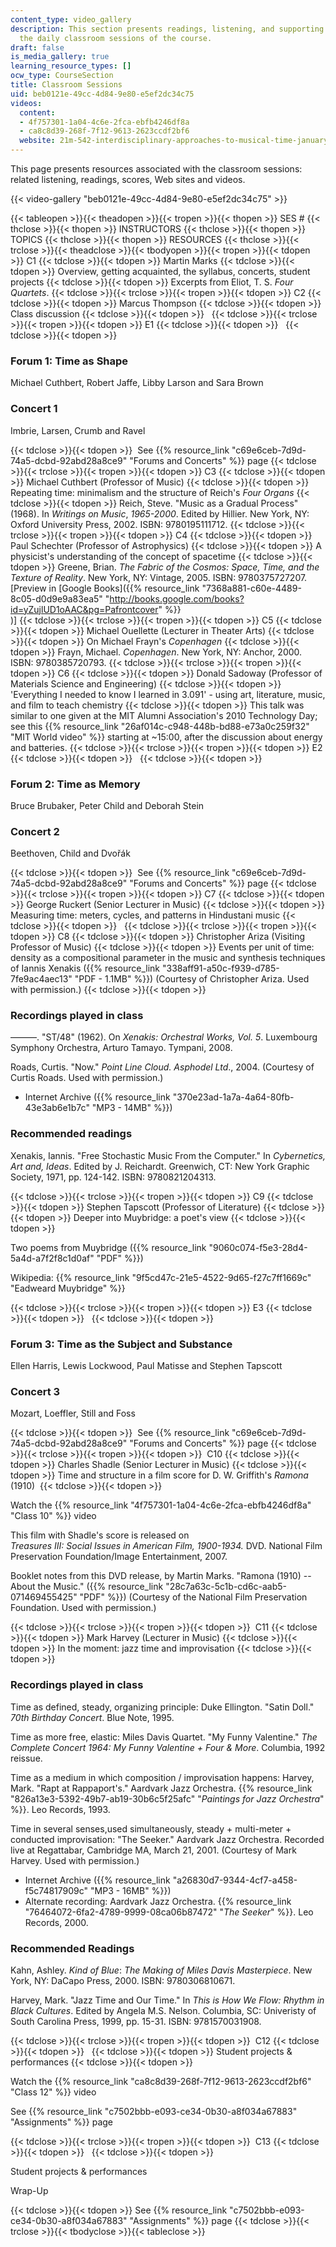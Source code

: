 ```yaml
---
content_type: video_gallery
description: This section presents readings, listening, and supporting material for
  the daily classroom sessions of the course.
draft: false
is_media_gallery: true
learning_resource_types: []
ocw_type: CourseSection
title: Classroom Sessions
uid: beb0121e-49cc-4d84-9e80-e5ef2dc34c75
videos:
  content:
  - 4f757301-1a04-4c6e-2fca-ebfb4246df8a
  - ca8c8d39-268f-7f12-9613-2623ccdf2bf6
  website: 21m-542-interdisciplinary-approaches-to-musical-time-january-iap-2010
---
```

This page presents resources associated with the classroom sessions: related listening, readings, scores, Web sites and videos.

{{< video-gallery "beb0121e-49cc-4d84-9e80-e5ef2dc34c75" >}}

{{< tableopen >}}{{< theadopen >}}{{< tropen >}}{{< thopen >}}
SES #
{{< thclose >}}{{< thopen >}}
INSTRUCTORS
{{< thclose >}}{{< thopen >}}
TOPICS
{{< thclose >}}{{< thopen >}}
RESOURCES
{{< thclose >}}{{< trclose >}}{{< theadclose >}}{{< tbodyopen >}}{{< tropen >}}{{< tdopen >}}
C1
{{< tdclose >}}{{< tdopen >}}
Martin Marks
{{< tdclose >}}{{< tdopen >}}
Overview, getting acquainted, the syllabus, concerts, student projects
{{< tdclose >}}{{< tdopen >}}
Excerpts from Eliot, T. S. *Four Quartets*.
{{< tdclose >}}{{< trclose >}}{{< tropen >}}{{< tdopen >}}
C2
{{< tdclose >}}{{< tdopen >}}
Marcus Thompson
{{< tdclose >}}{{< tdopen >}}
Class discussion
{{< tdclose >}}{{< tdopen >}}
 
{{< tdclose >}}{{< trclose >}}{{< tropen >}}{{< tdopen >}}
E1
{{< tdclose >}}{{< tdopen >}}
 
{{< tdclose >}}{{< tdopen >}}

### Forum 1: Time as Shape

Michael Cuthbert, Robert Jaffe, Libby Larson and Sara Brown

### Concert 1

Imbrie, Larsen, Crumb and Ravel

{{< tdclose >}}{{< tdopen >}}
 See {{% resource_link "c69e6ceb-7d9d-74a5-dcbd-92abd28a8ce9" "Forums and Concerts" %}} page
{{< tdclose >}}{{< trclose >}}{{< tropen >}}{{< tdopen >}}
C3
{{< tdclose >}}{{< tdopen >}}
Michael Cuthbert (Professor of Music)
{{< tdclose >}}{{< tdopen >}}
Repeating time: minimalism and the structure of Reich's *Four Organs*
{{< tdclose >}}{{< tdopen >}}
Reich, Steve. "Music as a Gradual Process" (1968). In *Writings on Music*, *1965-2000*. Edited by Hillier. New York, NY: Oxford University Press, 2002. ISBN: 9780195111712.
{{< tdclose >}}{{< trclose >}}{{< tropen >}}{{< tdopen >}}
C4
{{< tdclose >}}{{< tdopen >}}
Paul Schechter (Professor of Astrophysics)
{{< tdclose >}}{{< tdopen >}}
A physicist's understanding of the concept of spacetime
{{< tdclose >}}{{< tdopen >}}
Greene, Brian. *The Fabric of the Cosmos: Space, Time, and the Texture of Reality*. New York, NY: Vintage, 2005. ISBN: 9780375727207. \[Preview in \[Google Books\]({{% resource_link "7368a881-c60e-4489-8c05-d0d9e9a83ea5" "http://books.google.com/books?id=yZujlUD1oAAC&pg=Pafrontcover" %}}  
)\]
{{< tdclose >}}{{< trclose >}}{{< tropen >}}{{< tdopen >}}
C5
{{< tdclose >}}{{< tdopen >}}
Michael Ouellette (Lecturer in Theater Arts)
{{< tdclose >}}{{< tdopen >}}
On Michael Frayn's *Copenhagen*
{{< tdclose >}}{{< tdopen >}}
Frayn, Michael. *Copenhagen*. New York, NY: Anchor, 2000. ISBN: 9780385720793.
{{< tdclose >}}{{< trclose >}}{{< tropen >}}{{< tdopen >}}
C6
{{< tdclose >}}{{< tdopen >}}
Donald Sadoway (Professor of Materials Science and Engineering)
{{< tdclose >}}{{< tdopen >}}
'Everything I needed to know I learned in 3.091' - using art, literature, music, and film to teach chemistry
{{< tdclose >}}{{< tdopen >}}
This talk was similar to one given at the MIT Alumni Association's 2010 Technology Day; see this {{% resource_link "26af014c-c948-448b-bd88-e73a0c259f32" "MIT World video" %}} starting at ~15:00, after the discussion about energy and batteries.
{{< tdclose >}}{{< trclose >}}{{< tropen >}}{{< tdopen >}}
E2
{{< tdclose >}}{{< tdopen >}}
 
{{< tdclose >}}{{< tdopen >}}

### Forum 2: Time as Memory

Bruce Brubaker, Peter Child and Deborah Stein

### Concert 2

Beethoven, Child and Dvořák

{{< tdclose >}}{{< tdopen >}}
 See {{% resource_link "c69e6ceb-7d9d-74a5-dcbd-92abd28a8ce9" "Forums and Concerts" %}} page
{{< tdclose >}}{{< trclose >}}{{< tropen >}}{{< tdopen >}}
C7
{{< tdclose >}}{{< tdopen >}}
George Ruckert (Senior Lecturer in Music)
{{< tdclose >}}{{< tdopen >}}
Measuring time: meters, cycles, and patterns in Hindustani music
{{< tdclose >}}{{< tdopen >}}
 
{{< tdclose >}}{{< trclose >}}{{< tropen >}}{{< tdopen >}}
C8
{{< tdclose >}}{{< tdopen >}}
Christopher Ariza (Visiting Professor of Music)
{{< tdclose >}}{{< tdopen >}}
Events per unit of time: density as a compositional parameter in the music and synthesis techniques of Iannis Xenakis ({{% resource_link "338aff91-a50c-f939-d785-7fe9ac4aec13" "PDF - 1.1MB" %}}) (Courtesy of Christopher Ariza. Used with permission.)
{{< tdclose >}}{{< tdopen >}}

### Recordings played in class

———. "ST/48" (1962). On *Xenakis: Orchestral Works, Vol. 5*. Luxembourg Symphony Orchestra, Arturo Tamayo. Tympani, 2008.

Roads, Curtis. "Now." *Point Line Cloud. Asphodel Ltd*., 2004. (Courtesy of Curtis Roads. Used with permission.)

- Internet Archive ({{% resource_link "370e23ad-1a7a-4a64-80fb-43e3ab6e1b7c" "MP3 - 14MB" %}})

### Recommended readings

Xenakis, Iannis. "Free Stochastic Music From the Computer." In *Cybernetics, Art and, Ideas*. Edited by J. Reichardt. Greenwich, CT: New York Graphic Society, 1971, pp. 124-142. ISBN: 9780821204313.

{{< tdclose >}}{{< trclose >}}{{< tropen >}}{{< tdopen >}}
C9
{{< tdclose >}}{{< tdopen >}}
Stephen Tapscott (Professor of Literature)
{{< tdclose >}}{{< tdopen >}}
Deeper into Muybridge: a poet's view
{{< tdclose >}}{{< tdopen >}}

Two poems from Muybridge ({{% resource_link "9060c074-f5e3-28d4-5a4d-a7f2f8c1d0af" "PDF" %}})

Wikipedia: {{% resource_link "9f5cd47c-21e5-4522-9d65-f27c7ff1669c" "Eadweard Muybridge" %}}

{{< tdclose >}}{{< trclose >}}{{< tropen >}}{{< tdopen >}}
E3
{{< tdclose >}}{{< tdopen >}}
 
{{< tdclose >}}{{< tdopen >}}

### Forum 3: Time as the Subject and Substance

Ellen Harris, Lewis Lockwood, Paul Matisse and Stephen Tapscott

### Concert 3

Mozart, Loeffler, Still and Foss

{{< tdclose >}}{{< tdopen >}}
 See {{% resource_link "c69e6ceb-7d9d-74a5-dcbd-92abd28a8ce9" "Forums and Concerts" %}} page
{{< tdclose >}}{{< trclose >}}{{< tropen >}}{{< tdopen >}}
 C10
{{< tdclose >}}{{< tdopen >}}
Charles Shadle (Senior Lecturer in Music)
{{< tdclose >}}{{< tdopen >}}
Time and structure in a film score for D. W. Griffith's *Ramona* (1910) 
{{< tdclose >}}{{< tdopen >}}

Watch the {{% resource_link "4f757301-1a04-4c6e-2fca-ebfb4246df8a" "Class 10" %}} video

This film with Shadle's score is released on   
*Treasures III: Social Issues in American Film, 1900-1934.* DVD. National Film Preservation Foundation/Image Entertainment, 2007.

Booklet notes from this DVD release, by Martin Marks. "Ramona (1910) -- About the Music." ({{% resource_link "28c7a63c-5c1b-cd6c-aab5-071469455425" "PDF" %}}) (Courtesy of the National Film Preservation Foundation. Used with permission.)

{{< tdclose >}}{{< trclose >}}{{< tropen >}}{{< tdopen >}}
 C11
{{< tdclose >}}{{< tdopen >}}
Mark Harvey (Lecturer in Music)
{{< tdclose >}}{{< tdopen >}}
In the moment: jazz time and improvisation
{{< tdclose >}}{{< tdopen >}}

### Recordings played in class

Time as defined, steady, organizing principle: Duke Ellington. "Satin Doll." *70th* *Birthday Concert*. Blue Note, 1995.

Time as more free, elastic: Miles Davis Quartet. "My Funny Valentine." *The Complete Concert 1964: My Funny Valentine + Four & More*. Columbia, 1992 reissue.

Time as a medium in which composition / improvisation happens: Harvey, Mark. "Rapt at Rappaport's." Aardvark Jazz Orchestra. {{% resource_link "826a13e3-5392-49b7-ab19-30b6c5f25afc" "*Paintings for Jazz Orchestra*" %}}. Leo Records, 1993.

Time in several senses,used simultaneously, steady + multi-meter + conducted improvisation: "The Seeker." Aardvark Jazz Orchestra. Recorded live at Regattabar, Cambridge MA, March 21, 2001. (Courtesy of Mark Harvey. Used with permission.)

- Internet Archive ({{% resource_link "a26830d7-9344-4cf7-a458-f5c74817909c" "MP3 - 16MB" %}})
- Alternate recording: Aardvark Jazz Orchestra. {{% resource_link "76464072-6fa2-4789-9999-08ca06b87472" "*The Seeker*" %}}. Leo Records, 2000.

### Recommended Readings

Kahn, Ashley. *Kind of Blue*: *The Making of Miles Davis Masterpiece*. New York, NY: DaCapo Press, 2000. ISBN: 9780306810671.

Harvey, Mark. "Jazz Time and Our Time." In *This is How We Flow: Rhythm in Black Cultures*. Edited by Angela M.S. Nelson. Columbia, SC: Univeristy of South Carolina Press, 1999, pp. 15-31. ISBN: 9781570031908.

{{< tdclose >}}{{< trclose >}}{{< tropen >}}{{< tdopen >}}
 C12
{{< tdclose >}}{{< tdopen >}}
 
{{< tdclose >}}{{< tdopen >}}
Student projects & performances
{{< tdclose >}}{{< tdopen >}}

Watch the {{% resource_link "ca8c8d39-268f-7f12-9613-2623ccdf2bf6" "Class 12" %}} video

See {{% resource_link "c7502bbb-e093-ce34-0b30-a8f034a67883" "Assignments" %}} page

{{< tdclose >}}{{< trclose >}}{{< tropen >}}{{< tdopen >}}
 C13
{{< tdclose >}}{{< tdopen >}}
 
{{< tdclose >}}{{< tdopen >}}

Student projects & performances

Wrap-Up

{{< tdclose >}}{{< tdopen >}}
See {{% resource_link "c7502bbb-e093-ce34-0b30-a8f034a67883" "Assignments" %}} page
{{< tdclose >}}{{< trclose >}}{{< tbodyclose >}}{{< tableclose >}}